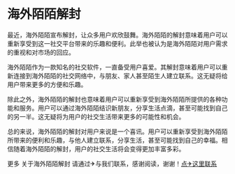 # 海外陌陌解封

最近，海外陌陌宣布解封，让众多用户欢欣鼓舞。海外陌陌的解封意味着用户可以重新享受到这一社交平台带来的乐趣和便利。此举也被认为是海外陌陌对用户需求的重视和对市场的回应。

海外陌陌作为一款知名的社交软件，一直备受用户喜爱。其解封意味着用户可以重新连接到海外陌陌的社交网络中，与朋友、家人甚至陌生人建立联系。这无疑将给用户带来更多的方便和乐趣。

除此之外，海外陌陌的解封也意味着用户可以重新享受到海外陌陌所提供的各种功能和服务。用户可以通过海外陌陌结识新朋友，分享生活点滴，甚至可能找到自己的另一半。这无疑将为用户的社交生活带来更多的可能性和机会。

总的来说，海外陌陌的解封对用户来说是一个喜讯。用户可以重新享受到海外陌陌所带来的便利和乐趣，与他人建立联系，分享生活，甚至可能找到自己的幸福。相信随着海外陌陌的解封，用户的社交生活将会变得更加丰富多彩。

更多 关于海外陌陌解封 请通过✈与我们联系，感谢阅读，谢谢！[点✈这里联系](https://sms.k02.cc)